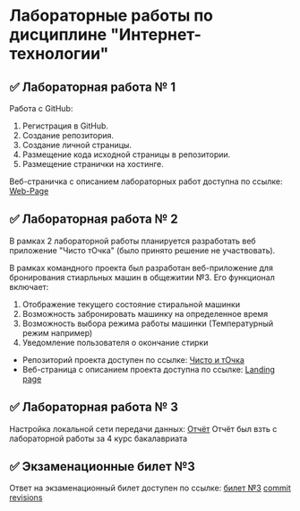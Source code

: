 # Лабораторные работы по дисциплине "Интернет-технологии"

## ✅ Лабораторная работа № 1

Работа с GitHub: 
1. Регистрация в GitHub.
2. Создание репозитория.
3. Создание личной страницы.
4. Размещение кода исходной страницы в репозитории.
5. Размещение странички на хостинге.

Веб-страничка с описанием лабораторных работ доступна по ссылке: [Web-Page](https://baldejjjjjj.github.io/Laboratornaya/)

## ✅ Лабораторная работа № 2

В рамках 2 лабораторной работы планируется разработать веб приложение "Чисто тОчка" (было принято решение не участвовать).

В рамках командного проекта был разработан веб-приложение для бронирования стиарльных машин в общежитии №3. 
Его функционал включает:
1. Отображение текущего состояние стиральной машинки
2. Возможность забронировать машинку на определенное время
3. Возможность выбора режима работы машинки (Температурный режим например)
4. Уведомление пользователя о окончание стирки


* Репозиторий проекта доступен по ссылке: [Чисто и тОчка](https://github.com/MakyHaky/ChistoTochka)
* Веб-страница с описанием проекта доступна по ссылке: [Landing page](https://makyhaky.github.io/ChistoTochka/) 
 
## ✅ Лабораторная работа № 3
Настройка локальной сети передачи данных: [Отчёт](https://disk.yandex.ru/i/NtlzFX5_-MiWpA)
Отчёт был взть с лабораторной работы за 4 курс бакалавриата

## ✅ Экзаменационные билет №3

Ответ на экзаменационный билет доступен по ссылке:
[билет №3](https://github.com/stankin/inet-2022/wiki/exam03)
[commit revisions](https://github.com/stankin/inet-2022/wiki/exam03/_compare/6d5dcb31dc47e95aa89ea881db4c338fa405d005...3f96a0b7ed6b61c69a2aace96fec79138df73b9a) 
